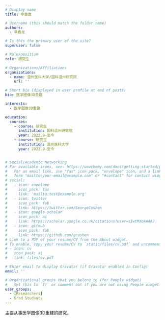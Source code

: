 ```yaml
---
# Display name
title: 幸鑫龙

# Username (this should match the folder name)
authors:
  - 幸鑫龙

# Is this the primary user of the site?
superuser: false

# Role/position
role: 研究生

# Organizations/Affiliations
organizations:
  - name: 温州医科大学/国科温州研究院
    url: ''

# Short bio (displayed in user profile at end of posts)
bio: 医学图像3D重建

interests:
  - 医学图像3D重建

education:
  courses:
    - course: 研究生
      institution: 国科温州研究院
      year: 2022.9-至今
    - course: 研究生
      institution: 温州医科大学
      year: 2022.9-至今


# Social/Academic Networking
# For available icons, see: https://wowchemy.com/docs/getting-started/page-builder/#icons
#   For an email link, use "fas" icon pack, "envelope" icon, and a link in the
#   form "mailto:your-email@example.com" or "#contact" for contact widget.
# social:
#   - icon: envelope
#     icon_pack: fas
#     link: 'mailto:test@example.org'
#   - icon: twitter
#     icon_pack: fab
#     link: https://twitter.com/GeorgeCushen
#   - icon: google-scholar
#     icon_pack: ai
#     link: https://scholar.google.co.uk/citations?user=sIwtMXoAAAAJ
#   - icon: github
#     icon_pack: fab
#     link: https://github.com/gcushen
# Link to a PDF of your resume/CV from the About widget.
# To enable, copy your resume/CV to `static/files/cv.pdf` and uncomment the lines below.
# - icon: cv
#   icon_pack: ai
#   link: files/cv.pdf

# Enter email to display Gravatar (if Gravatar enabled in Config)
email: ''

# Organizational groups that you belong to (for People widget)
#   Set this to `[]` or comment out if you are not using People widget.
user_groups:
  - [Researchers]
  - Grad Students
---
```


主要从事医学图像3D重建的研究。
